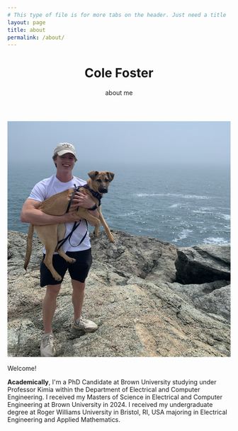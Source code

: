 ```yaml
---
# This type of file is for more tabs on the header. Just need a title
layout: page
title: about
permalink: /about/
---
```

<header class="masthead" style="background-image: url('/assets/images/sunset.jpeg')">
  <div class="container position-relative px-4 px-lg-5">
      <div class="row gx-4 gx-lg-5 justify-content-center">
          <div class="col-md-10 col-lg-8 col-xl-7">
              <div class="site-heading">
                  <h1> Cole Foster </h1>
                  <span class="subheading">about me</span>
              </div>
          </div>
      </div>
  </div>
</header>

<div class="wrapper">
    <div class="modern-card" style="width: 100%;">
        <div class="card-body">
            <div class="row align-items-center">
                <!-- image -->
                <div class="col-md-4 mb-4 mb-md-0">
                    <img src="/assets/images/stevie/stevie-and-me.png" alt="me and my dog" class="img-fluid rounded shadow">
                </div>
                <!-- description -->
                <div class="col-md-7">
                    <p>Welcome!</p>
                    <p>
                        <b>Academically</b>, I'm a PhD Candidate at Brown University studying under Professor Kimia within the 
                        Department of Electrical and Computer Engineering. I received my Masters of Science in Electrical and Computer 
                        Engineering at Brown University in 2024. I received my undergraduate degree at Roger Williams University in Bristol, RI, USA 
                        majoring in Electrical Engineering and Applied Mathematics.
                    </p>
                </div>
            </div>
        </div>
    </div>
</div>